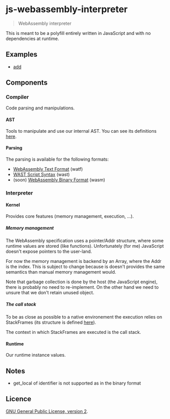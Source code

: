 # js-webassembly-interpreter

> WebAssembly interpreter

This is meant to be a polyfill entirely written in JavaScript and with no dependencies at runtime.

## Examples

- [add](https://xtuc.github.io/js-webassembly-interpreter/examples/add.html)

## Components

### Compiler

Code parsing and manipulations.

#### AST

Tools to manipulate and use our internal AST. You can see its definitions [here](https://github.com/xtuc/js-webassembly-interpreter/blob/master/src/types/AST.js).

#### Parsing

The parsing is available for the following formats:

- [WebAssembly Text Format](https://webassembly.github.io/spec/text/index.html) (watf)
- [WAST Script Syntax](https://github.com/WebAssembly/spec/tree/master/interpreter#scripts) (wast)
- (soon) [WebAssembly Binary Format](https://webassembly.github.io/spec/binary/index.html) (wasm)

### Interpreter

#### Kernel

Provides core features (memory management, execution, ...).

##### Memory management

The WebAssembly specification uses a pointer/Addr structure, where some runtime values are stored (like functions). Unfortunately (for me) JavaScript doesn't expose pointers to the user-land.

For now the memory management is backend by an Array, where the Addr is the index. This is subject to change because is doesn't provides the same semantics than manual memory management would.

Note that garbage collection is done by the host (the JavaScript engine), there is probably no need to re-implement. On the other hand we need to unsure that we don't retain unused object.

##### The call stack

To be as close as possible to a native environement the execution relies on StackFrames (its structure is defined [here](https://github.com/xtuc/js-webassembly-interpreter/blob/9559f8d94435cd7f1c77ca4ff8cee6016b0dc4d3/src/interpreter/kernel/stackframe.js)).

The context in which StackFrames are executed is the call stack.

#### Runtime

Our runtime instance values.

## Notes

-  get_local of identifier is not supported as in the binary format

## Licence

[GNU General Public License, version 2](https://www.gnu.org/licenses/old-licenses/gpl-2.0.en.html).
